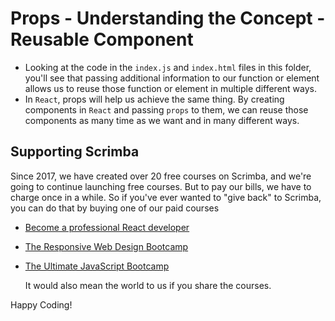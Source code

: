 # Props - Understanding the Concept - Reusable Component
- Looking at the code in the ```index.js``` and ```index.html``` files in this folder, you'll see that passing additional information to our function or element allows us to reuse those function or element in multiple different ways.
- In ```React```, props will help us achieve the same thing. By creating components in ```React``` and passing ```props``` to them, we can reuse those components as many time as we want and in many different ways.

## Supporting Scrimba

Since 2017, we have created over 20 free courses on Scrimba, and we're going to
continue launching free courses. But to pay our bills, we have to charge once
in a while. So if you've ever wanted to "give back" to Scrimba, you can do that by buying
	one of our paid courses

- [Become a professional React developer](https://scrimba.com/course/greact)
- [The Responsive Web Design Bootcamp](https://scrimba.com/course/gresponsive)
- [The Ultimate JavaScript Bootcamp](https://scrimba.com/course/gjavascript)

	It would also mean the world to us if you share the courses.  

Happy Coding!
